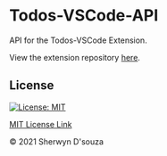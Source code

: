 # Todos-VSCode-API

API for the Todos-VSCode Extension.

View the extension repository <a href="https://github.com/sherwyn11/Todos-VSCode-Extension">here</a>.

## License

[![License: MIT](https://img.shields.io/badge/License-MIT-yellow.svg)](https://opensource.org/licenses/MIT)

[MIT License Link](https://github.com/sherwyn11/Todos-VSCode-API/blob/master/LICENSE)


&copy; 2021 Sherwyn D'souza
